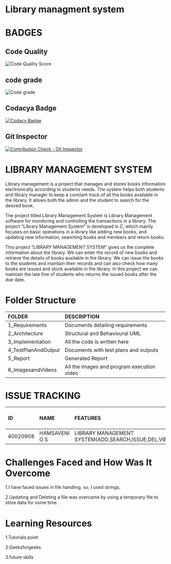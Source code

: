 # Library managment system


# BADGES
 ## Code Quality 
![Code Quality Score](https://www.code-inspector.com/project/27851/score/svg)

## code grade
![Code grade](https://www.code-inspector.com/project/27851/status/svg)

## Codacya Badge
[![Codacy Badge](https://api.codacy.com/project/badge/Grade/54b8393b927a4b0f8c34a19f8a1363a1)](https://app.codacy.com/gh/SonikaAalla/Stepin_Librarymanagmentsystem?utm_source=github.com&utm_medium=referral&utm_content=SonikaAalla/Stepin_Librarymanagmentsystem&utm_campaign=Badge_Grade_Settings)

## Git Inspector
[![Contribution Check - Git Inspector](https://github.com/SonikaAalla/Stepin_Librarymanagmentsystem/actions/workflows/gitinspector.yml/badge.svg)](https://github.com/SonikaAalla/Stepin_Librarymanagmentsystem/actions/workflows/gitinspector.yml)



# **LIBRARY MANAGEMENT SYSTEM**

Library management is a project that manages and stores books information electronically according to students needs. The system helps both students and library manager to keep a constant track of all the books available in the library. It allows both the admin and the student to search for the desired book.

The project titled Library Management System is Library Management software for monitoring and controlling the transactions in a library. The project “Library Management System” is developed in C, which mainly focuses on basic operations in a library like adding new books, and updating new information, searching books and members and return books.

This project “LIBRARY MANAGEMENT SYSTEM” gives us the complete information about the library. We can enter the record of new books and retrieve the details of books available in the library. We can issue the books to the students and maintain their records and can also check how many books are issued and stock available in the library. In this project we can maintain the late fine of students who returns the issued books after the due date.

# Folder Structure
|FOLDER|DESCRIPTION|
|:-----|:----------|
|1_Requirements|Documents detailing requirements|
|2_Architecture|Structural and Behavioural UML|
|3_Implementation|All the code is written here|
|4_TestPlanAndOutput|Documents with test plans and outputs|
|5_Report|Generated Report|
|6_ImagesandVideos|All the images and program execution video|

# ISSUE TRACKING
|ID|NAME|FEATURES|ISSUES RAISED|ISSUES RESOLVED|TOTAL TESTCASES|TOTAL TESTCASES PASSED|
|:----|:---|:-------|:------------|:--------------|:--------------|:---------------------|
|40020908|HAMSAVENI G S|LIBRARY MANAGEMENT SYSTEM(ADD,SEARCH,ISSUE,DEL,VIEW)|3|3|5|5|

# Challenges Faced and How Was It Overcome
1.I have faced issues in file handling. so, I used strings.

2.Updating and Deleting a file was overcame by using a temporary file to store data for some time.

# Learning Resources
1.Tutorials point

2.Geeksforgeeks

3.future skills
